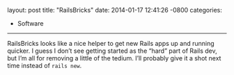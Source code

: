 layout: post
title:  "RailsBricks"
date:   2014-01-17 12:41:26 -0800
categories:
  - Software
---

RailsBricks looks like a nice helper to get new Rails apps up and running quicker. I guess I don’t see getting started as the “hard” part of Rails dev, but I’m all for removing a little of the tedium. I’ll probably give it a shot next time instead of `rails new`.
